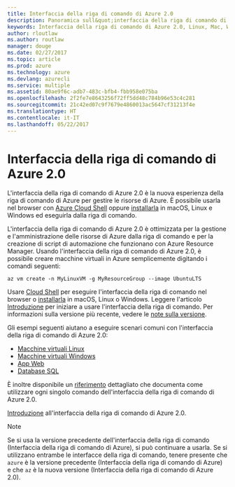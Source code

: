 ```yaml
---
title: Interfaccia della riga di comando di Azure 2.0
description: Panoramica sull&quot;interfaccia della riga di comando di Azure 2.0.
keywords: Interfaccia della riga di comando di Azure 2.0, Linux, Mac, Windows, OS X, Ubuntu, Debian, CentOS, RHEL, SUSE, CoreOS, Docker, Windows, Python, PIP
author: rloutlaw
ms.author: routlaw
manager: douge
ms.date: 02/27/2017
ms.topic: article
ms.prod: azure
ms.technology: azure
ms.devlang: azurecli
ms.service: multiple
ms.assetid: 80ae9f6c-adb7-483c-bfb4-fbb958e075ba
ms.openlocfilehash: 2f2fe7e8643256f72ff5dd48c784b96e53c4c281
ms.sourcegitcommit: 21c42ed07c9f7679e4860013ac5647cf31213f4e
ms.translationtype: HT
ms.contentlocale: it-IT
ms.lasthandoff: 05/22/2017
---
```

# <a name="azure-cli-20"></a>Interfaccia della riga di comando di Azure 2.0

L'interfaccia della riga di comando di Azure 2.0 è la nuova esperienza della riga di comando di Azure per gestire le risorse di Azure.
È possibile usarla nel browser con [Azure Cloud Shell](/azure/cloud-shell/overview) oppure [installarla](install-azure-cli.md) in macOS, Linux e Windows ed eseguirla dalla riga di comando.

L'interfaccia della riga di comando di Azure 2.0 è ottimizzata per la gestione e l'amministrazione delle risorse di Azure dalla riga di comando e per la creazione di script di automazione che funzionano con Azure Resource Manager. Usando l'interfaccia della riga di comando di Azure 2.0, è possibile creare macchine virtuali in Azure semplicemente digitando i comandi seguenti:

```azurecli
az vm create -n MyLinuxVM -g MyResourceGroup --image UbuntuLTS
```

Usare [Cloud Shell](/azure/cloud-shell/overview) per eseguire l'interfaccia della riga di comando nel browser o [installarla](install-azure-cli.md) in macOS, Linux o Windows.
Leggere l'articolo [Introduzione](get-started-with-azure-cli.md) per iniziare a usare l'interfaccia della riga di comando.
Per informazioni sulla versione più recente, vedere le [note sulla versione](release-notes-azure-cli.md).

Gli esempi seguenti aiutano a eseguire scenari comuni con l'interfaccia della riga di comando di Azure 2.0:
- [Macchine virtuali Linux](/azure/virtual-machines/virtual-machines-linux-cli-samples?toc=%2fcli%2fazure%2ftoc.json&bc=%2fcli%2fazure%2fbreadcrumb%2ftoc.json)
- [Macchine virtuali Windows](/azure/virtual-machines/virtual-machines-windows-cli-samples?toc=%2fcli%2fazure%2ftoc.json&bc=%2fcli%2fazure%2fbreadcrumb%2ftoc.json)
- [App Web](/azure/app-service-web/app-service-cli-samples?toc=%2fcli%2fazure%2ftoc.json&bc=%2fcli%2fazure%2fbreadcrumb%2ftoc.json)
- [Database SQL](/azure/sql-database/sql-database-cli-samples?toc=%2fcli%2fazure%2ftoc.json&bc=%2fcli%2fazure%2fbreadcrumb%2ftoc.json)

È inoltre disponibile un [riferimento](/cli/azure/) dettagliato che documenta come utilizzare ogni singolo comando dell'interfaccia della riga di comando di Azure 2.0.

[Introduzione](get-started-with-azure-cli.md) all'interfaccia della riga di comando di Azure 2.0.


> [!NOTE]
> Se si usa la versione precedente dell'interfaccia della riga di comando (Interfaccia della riga di comando di Azure), si può continuare a usarla.
> Se si utilizzano entrambe le interfacce della riga di comando, tenere presente che `azure` è la versione precedente (Interfaccia della riga di comando di Azure) e che `az` è la nuova versione (Interfaccia della riga di comando di Azure 2.0). 